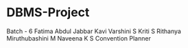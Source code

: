 # DBMS-Project
Batch - 6
Fatima Abdul Jabbar
Kavi Varshini S
Kriti S Rithanya
Miruthubashini M
Naveena K S
Convention Planner
